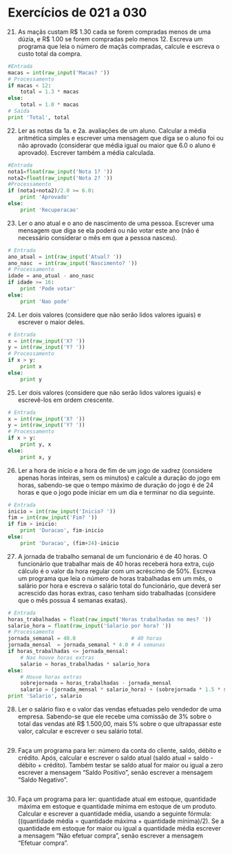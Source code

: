 # Exercícios de 021 a 030

21. As maçãs custam R$ 1.30 cada se forem compradas menos de uma dúzia, e R$ 1.00 se forem compradas pelo menos 12. Escreva um programa que leia o número de maçãs compradas, calcule e escreva o custo total da compra.

```python
#Entrada
macas = int(raw_input('Macas? '))
# Processamento
if macas < 12:
    total = 1.3 * macas
else:
    total = 1.0 * macas
# Saida
print 'Total', total
```

22. Ler as notas da 1a. e 2a. avaliações de um aluno. Calcular a média aritmética simples e escrever uma mensagem que diga se o aluno foi ou não aprovado (considerar que média igual ou maior que 6.0 o aluno é aprovado). Escrever também a média calculada.

```python
#Entrada
nota1=float(raw_input('Nota 1? '))
nota2=float(raw_input('Nota 2? '))
#Processamento
if (nota1+nota2)/2.0 >= 6.0:
    print 'Aprovado'
else:
    print 'Recuperacao'
```

23. Ler o ano atual e o ano de nascimento de uma pessoa. Escrever uma mensagem que diga se ela poderá ou não votar este ano (não é necessário considerar o mês em que a pessoa nasceu).

```python
# Entrada
ano_atual = int(raw_input('Atual? '))
ano_nasc  = int(raw_input('Nascimento? '))
# Processamento
idade = ano_atual - ano_nasc
if idade >= 16:
    print 'Pode votar'
else:
    print 'Nao pode'

```

24. Ler dois valores (considere que não serão lidos valores iguais) e escrever o maior deles.

```python
# Entrada
x = int(raw_input('X? '))
y = int(raw_input('Y? '))
# Processamento
if x > y:
    print x
else:
    print y
```

25. Ler dois valores (considere que não serão lidos valores iguais) e escrevê-los em ordem crescente.

```python
# Entrada
x = int(raw_input('X? '))
y = int(raw_input('Y? '))
# Processamento
if x > y:
    print y, x
else:
    print x, y
```

26. Ler a hora de início e a hora de fim de um jogo de xadrez (considere apenas horas inteiras, sem os minutos) e calcule a duração do jogo em horas, sabendo-se que o tempo máximo de duração do jogo é de 24 horas e que o jogo pode iniciar em um dia e terminar no dia seguinte.

```python
# Entrada
inicio = int(raw_input('Inicio? '))
fim = int(raw_input('Fim? '))
if fim > inicio:
    print 'Duracao', fim-inicio
else:
    print 'Duracao', (fim+24)-inicio
```

27. A jornada de trabalho semanal de um funcionário é de 40 horas. O funcionário que trabalhar mais de 40 horas receberá hora extra, cujo cálculo é o valor da hora regular com um acréscimo de 50%. Escreva um programa que leia o número de horas trabalhadas em um mês, o salário por hora e escreva o salário total do funcionário, que deverá ser acrescido das horas extras, caso tenham sido trabalhadas (considere que o mês possua 4 semanas exatas).

```python
# Entrada
horas_trabalhadas = float(raw_input('Horas trabalhadas no mes? '))
salario_hora = float(raw_input('Salario por hora? '))
# Processamento
jornada_semanal = 40.0                  # 40 horas
jornada_mensal  = jornada_semanal * 4.0 # 4 semanas
if horas_trabalhadas <= jornada_mensal:
    # Nao houve horas extras
    salario = horas_trabalhadas * salario_hora
else:
    # Houve horas extras
    sobrejornada = horas_trabalhadas - jornada_mensal
    salario = (jornada_mensal * salario_hora) + (sobrejornada * 1.5 * salario_hora)
print 'Salario', salario
```

28. Ler o salário fixo e o valor das vendas efetuadas pelo vendedor de uma empresa. Sabendo-se que ele recebe uma comissão de 3% sobre o total das vendas até R$ 1.500,00, mais 5% sobre o que ultrapassar este valor, calcular e escrever o seu salário total.

```python
```

29. Faça um programa para ler: número da conta do cliente, saldo, débito e crédito. Após, calcular e escrever o saldo atual (saldo atual = saldo - débito + crédito). Também testar se saldo atual for maior ou igual a zero escrever a mensagem “Saldo Positivo”, senão escrever a mensagem “Saldo Negativo”.

```python
```

30. Faça um programa para ler: quantidade atual em estoque, quantidade máxima em estoque e quantidade mínima em estoque de um produto. Calcular e escrever a quantidade média, usando a seguinte fórmula: ((quantidade média = quantidade máxima + quantidade mínima)/2). Se a quantidade em estoque for maior ou igual a quantidade média escrever a mensagem “Não efetuar compra”, senão escrever a mensagem “Efetuar compra”.

```python
```
